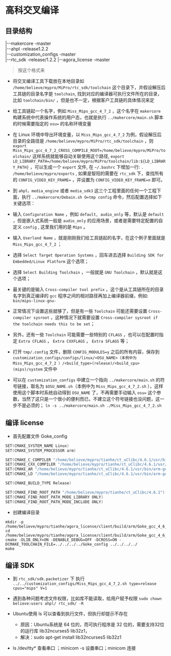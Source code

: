# 高科交叉编译

## 目录结构
|--makercore -master\
|--ahpl      -release1.2.2\
|--customization_configs -master\
|--rtc_sdk   -release/1.2.2
|--agora_license -master

>按这个格式来

* 将交叉编译工具下载放在本地目录如 `/home/believe/mypro/MiPro/rtc_sdk/toolchain` 这个目录下，并假设解压后工具链的目录名字是 `toolchain`, 找到对应的编译器可执行文件所在的目录，比如 `toolchain/bin/` ，但是也不一定，根据客户工具链的具体情况来定

* 给工具链起一个名字，例如 `Miss_Mips_gcc_4_7_2` ，这个名字在 `makercore` 构建系统中代表操作系统的用户态，也就是执行 `../makercore/main.sh` 脚本的时候需要指定的 `osu=` 的名称环境变量

* 在 Linux 环境中导出环境变量，以 `Miss_Mips_gcc_4_7_2` 为例，假设解压后目录的全路径是 `/home/believe/mypro/MiPro/rtc_sdk/toolchain` ，则 `export Miss_Mips_gcc_4_7_2_CROSS_COMPILE_ROOT=/home/believe/mypro/MiPro/toolchain/` 这样系统就能够自动关联使用这个路径, `export LD_LIBRARY_PATH=/home/believe/mypro/MiPro/toolchain/lib:${LD_LIBRARY_PATH}` ，可以生成一个 `export` 文件, 在 `~/.bashrc` 下增加一行: `. /home/believe/mypro/exports` , 如果是智阳的需要在 `rtc_sdk` 下，查找所有的 `CONFIG_VIDEO_KEY_FRAME=` ，并设置为 `CONFIG_VIDEO_KEY_FRAME=n` 即可。

* 到 `ahpl，media_engine` 或者 `media_sdk3` 这三个工程里面的任何一个工程下面，执行 `../makercore/Debain.sh O=tmp config` 命令，然后配置选择如下关键选项：

 * 输入 `Configuration Name` ，例如 `default, audio_only` 等，默认是 `default` ，但是嵌入式系统一般是 `audio_only` 的应用场景，或者是需要特定配置的自定义 `config` , 这里我们用的是 `Mips` 。

 * 输入 `Userland Name` ，就是刚刚我们给工具链起的名字，在这个例子里面就是 `Miss_Mips_gcc_4_7_2` ；

 * 选择 `Select Target Operation Systems` ，回车进去选择 `Building SDK for Embedded/Linux Platform` 这个选项；

 * 选择 `Select Building Toolchain` ，一般就是 `GNU Toolchain` ，默认就是这个选项；

 * 最关键的是输入 `Cross-compiler tool prefix` ，这个是从工具链所在的目录名字到真正编译的 `gcc` 程序之间的相对路径再加上编译器前缀，例如: `bin/mips-linux-gnu-`

 * 正常情况下设置这些就够了，但是有一些 `Toolchain` 可能还需要设置 `Cross-compiler sysroot` ，这种情况下就需要设置 `Cross-compiler sysroot if the toolchain needs this to be set`；

 * 另外，还有一些 `Toolchain` 可能需要一些特别的 `CFLAGS` ，也可以在配置时指定 `Extra CFLAGS` ， `Extra CXXFLAGS` ， `Extra SFLAGS` 等；

* 打开 `tmp/.config` 文件，删除 `CONFIG_MODULES=y` 之后的所有内容，保存到 `customization_configs/configs/linux/<OSU_NAME>（本例中为 Miss_Mips_gcc_4_7_2 ）/<build_type>(release)/<build_cpu>(mips)/system` 文件中

* 可以在 `customization_configs` 中建立一个指向 `../makercore/main.sh` 的符号链接，取名为 `$OSU_NAME.sh`（本例中为 `Miss_Mips_gcc_4_7_2.sh` ），这样使用这个脚本时系统自动得到 `OSU_NAME` 了，不再需要手动输入 `osu=` 这个参数，当然了这只是一个很小的便利而已，不建立这个符号链接也没问题，这一步不是必须的；
`ln -s ../makercore/main.sh ./Miss_Mips_gcc_4_7_2.sh`

## 编译 license
* 首先配置文件 Goke_config
```Cpp
SET(CMAKE_SYSTEM_NAME Linux)
SET(CMAKE_SYSTEM_PROCESSOR arm)

SET(CMAKE_C_COMPILER "/home/believe/mypro/tianhe/ct_uClibc/4.6.1/usr/bin/arm-goke-linux-uclibcgnueabi-gcc")
SET(CMAKE_CXX_COMPILER "/home/believe/mypro/tianhe/ct_uClibc/4.6.1/usr/bin/arm-goke-linux-uclibcgnueabi-g++")
SET(CMAKE_AR "/home/believe/mypro/tianhe/ct_uClibc/4.6.1/usr/bin/arm-goke-linux-uclibcgnueabi-ar" CACHE FILEPATH "Archiver")
SET(CMAKE_LD "/home/believe/mypro/tianhe/ct_uClibc/4.6.1/usr/bin/arm-goke-linux-uclibcgnueabi-ld")

SET(CMAKE_BUILD_TYPE Release)

SET(CMAKE_FIND_ROOT_PATH "/home/believe/mypro/tianhe/ct_uClibc/4.6.1")
SET(CMAKE_FIND_ROOT_PATH_MODE_LIBRARY ONLY)
SET(CMAKE_FIND_ROOT_PATH_MODE_INCLUDE ONLY)
```

* 创建编译目录
```shell
mkdir -p /home/believe/mypro/tianhe/agora_license/client/build/arm/Goke_gcc_4_6_1/release
cd /home/believe/mypro/tianhe/agora_license/client/build/arm/Goke_gcc_4_6_1/release
cmake -DLIB_ONLY=ON -DENABLE_DEBUG=OFF -DCROSS=ON -DCMAKE_TOOLCHAIN_FILE=../../../../Goke_config ../../../../
make
```

## 编译 SDK
* 到 `rtc_sdk/sdk.packetizer` 下 执行 `../../customization_configs/Miss_Mips_gcc_4_7_2.sh type=release cpus="mips" V=1`

* 遇到各种问题考虑文件权限，比如库不能读取，给用户赋予权限 `sudo chown believe:users ahpl/ rtc_sdk/ -R`

* Ubuntu使用 ls 可以查看到执行文件，但执行却提示不存在
  * 原因：Ubuntu系统是 64 位的，而可执行程序是 32 位的，需要支持32位的运行库 lib32ncurses5 lib32z1，
  * 解决：sudo apt-get install lib32ncurses5 lib32z1

* ls /dev/tty* 查看串口 ；minicom -s 设置串口；minicom 连接
